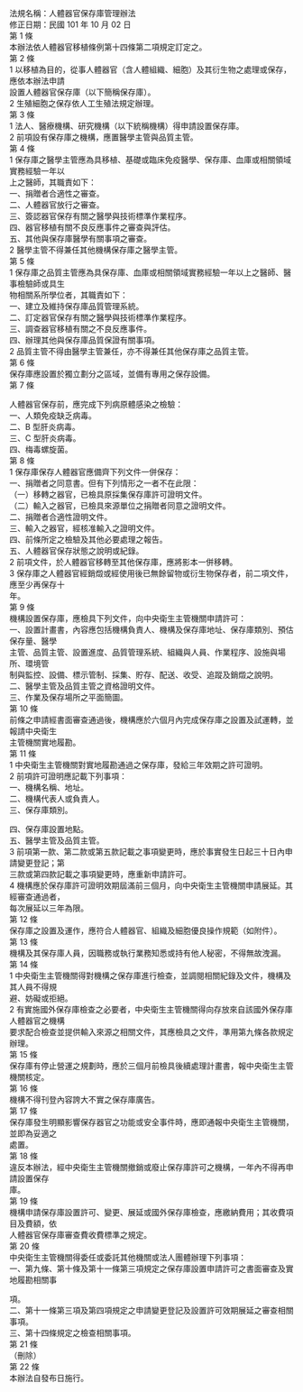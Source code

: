法規名稱：人體器官保存庫管理辦法  
修正日期：民國 101 年 10 月 02 日  
第 1 條  
本辦法依人體器官移植條例第十四條第二項規定訂定之。  
第 2 條  
1 以移植為目的，從事人體器官（含人體組織、細胞）及其衍生物之處理或保存，應依本辦法申請  
設置人體器官保存庫（以下簡稱保存庫）。  
2 生殖細胞之保存依人工生殖法規定辦理。  
第 3 條  
1 法人、醫療機構、研究機構（以下統稱機構）得申請設置保存庫。  
2 前項設有保存庫之機構，應置醫學主管與品質主管。  
第 4 條  
1 保存庫之醫學主管應為具移植、基礎或臨床免疫醫學、保存庫、血庫或相關領域實務經驗一年以  
上之醫師，其職責如下：  
一、捐贈者合適性之審查。  
二、人體器官放行之審查。  
三、簽認器官保存有關之醫學與技術標準作業程序。  
四、器官移植有關不良反應事件之審查與評估。  
五、其他與保存庫醫學有關事項之審查。  
2 醫學主管不得兼任其他機構保存庫之醫學主管。  
第 5 條  
1 保存庫之品質主管應為具保存庫、血庫或相關領域實務經驗一年以上之醫師、醫事檢驗師或具生  
物相關系所學位者，其職責如下：  
一、建立及維持保存庫品質管理系統。  
二、訂定器官保存有關之醫學與技術標準作業程序。  
三、調查器官移植有關之不良反應事件。  
四、辦理其他與保存庫品質保證有關事項。  
2 品質主管不得由醫學主管兼任，亦不得兼任其他保存庫之品質主管。  
第 6 條  
保存庫應設置於獨立劃分之區域，並備有專用之保存設備。  
第 7 條  


人體器官保存前，應完成下列病原體感染之檢驗：  
一、人類免疫缺乏病毒。  
二、B 型肝炎病毒。  
三、C 型肝炎病毒。  
四、梅毒螺旋菌。  
第 8 條  
1 保存庫保存人體器官應備齊下列文件一併保存：  
一、捐贈者之同意書。但有下列情形之一者不在此限：  
（一）移轉之器官，已檢具原採集保存庫許可證明文件。  
（二）輸入之器官，已檢具來源單位之捐贈者同意之證明文件。  
二、捐贈者合適性證明文件。  
三、輸入之器官，經核准輸入之證明文件。  
四、前條所定之檢驗及其他必要處理之報告。  
五、人體器官保存狀態之說明或紀錄。  
2 前項文件，於人體器官移轉至其他保存庫，應將影本一併移轉。  
3 保存庫之人體器官經銷燬或經使用後已無餘留物或衍生物保存者，前二項文件，應至少再保存十  
年。  
第 9 條  
機構設置保存庫，應檢具下列文件，向中央衛生主管機關申請許可：  
一、設置計畫書，內容應包括機構負責人、機構及保存庫地址、保存庫類別、預估保存量、醫學  
主管、品質主管、設置進度、品質管理系統、組織與人員、作業程序、設施與場所、環境管  
制與監控、設備、標示管制、採集、貯存、配送、收受、追蹤及銷燬之說明。  
二、醫學主管及品質主管之資格證明文件。  
三、作業及保存場所之平面簡圖。  
第 10 條  
前條之申請經書面審查通過後，機構應於六個月內完成保存庫之設置及試運轉，並報請中央衛生  
主管機關實地履勘。  
第 11 條  
1 中央衛生主管機關對實地履勘通過之保存庫，發給三年效期之許可證明。  
2 前項許可證明應記載下列事項：  
一、機構名稱、地址。  
二、機構代表人或負責人。  
三、保存庫類別。  


四、保存庫設置地點。  
五、醫學主管及品質主管。  
3 前項第一款、第二款或第五款記載之事項變更時，應於事實發生日起三十日內申請變更登記；第  
三款或第四款記載之事項變更時，應重新申請許可。  
4 機構應於保存庫許可證明效期屆滿前三個月，向中央衛生主管機關申請展延。其經審查通過者，  
每次展延以三年為限。  
第 12 條  
保存庫之設置及運作，應符合人體器官、組織及細胞優良操作規範（如附件）。  
第 13 條  
機構及其保存庫人員，因職務或執行業務知悉或持有他人秘密，不得無故洩漏。  
第 14 條  
1 中央衛生主管機關得對機構之保存庫進行檢查，並調閱相關紀錄及文件，機構及其人員不得規  
避、妨礙或拒絕。  
2 有實施國外保存庫檢查之必要者，中央衛生主管機關得向存放來自該國外保存庫人體器官之機構  
要求配合檢查並提供輸入來源之相關文件，其應檢具之文件，準用第九條各款規定辦理。  
第 15 條  
保存庫有停止營運之規劃時，應於三個月前檢具後續處理計畫書，報中央衛生主管機關核定。  
第 16 條  
機構不得刊登內容誇大不實之保存庫廣告。  
第 17 條  
保存庫發生明顯影響保存器官之功能或安全事件時，應即通報中央衛生主管機關，並即為妥適之  
處置。  
第 18 條  
違反本辦法，經中央衛生主管機關撤銷或廢止保存庫許可之機構，一年內不得再申請設置保存  
庫。  
第 19 條  
機構申請保存庫設置許可、變更、展延或國外保存庫檢查，應繳納費用；其收費項目及費額，依  
人體器官保存庫審查費收費標準之規定。  
第 20 條  
中央衛生主管機關得委任或委託其他機關或法人團體辦理下列事項：  
一、第九條、第十條及第十一條第三項規定之保存庫設置申請許可之書面審查及實地履勘相關事  


項。  
二、第十一條第三項及第四項規定之申請變更登記及設置許可效期展延之審查相關事項。  
三、第十四條規定之檢查相關事項。  
第 21 條  
（刪除）  
第 22 條  
本辦法自發布日施行。  


